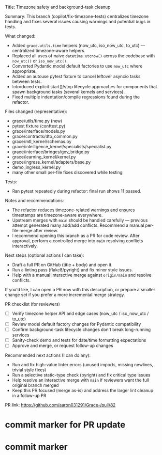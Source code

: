 Title: Timezone safety and background-task cleanup

Summary:
This branch (copilot/fix-timezone-tests) centralizes timezone handling and fixes several issues causing warnings and potential bugs in tests.

What changed:
- Added `grace.utils.time` helpers (now_utc, iso_now_utc, to_utc) — centralized timezone-aware helpers.
- Replaced all uses of naive `datetime.utcnow()` across the codebase with `now_utc()` or `iso_now_utc()`.
- Converted Pydantic model default factories to use `now_utc` where appropriate.
- Added an autouse pytest fixture to cancel leftover asyncio tasks between tests.
- Introduced explicit start()/stop lifecycle approaches for components that spawn background tasks (several kernels and services).
- Fixed multiple indentation/compile regressions found during the refactor.

Files changed (representative):
- grace/utils/time.py (new)
- pytest fixture (conftest.py)
- grace/interface/models.py
- grace/contracts/dto_common.py
- grace/mtl_kernel/schemas.py
- grace/intelligence_kernel/specialists/specialist.py
- grace/interface/bridges/gov_bridge.py
- grace/learning_kernel/kernel.py
- grace/ingress_kernel/adapters/base.py
- demo_ingress_kernel.py
- many other small per-file fixes discovered while testing

Tests:
- Ran pytest repeatedly during refactor: final run shows 11 passed.

Notes and recommendations:
- The refactor reduces timezone-related warnings and ensures timestamps are timezone-aware everywhere.
- Upstream merges with `main` should be handled carefully — previous attempt generated many add/add conflicts. Recommend a manual per-file merge after review.
- I recommend opening this branch as a PR for code review. After approval, perform a controlled merge into `main` resolving conflicts interactively.

Next steps (optional actions I can take):
- Draft a full PR on GitHub (title + body) and open it.
- Run a linting pass (flake8/pyright) and fix minor style issues.
- Help with a manual interactive merge against `origin/main` and resolve conflicts.

If you'd like, I can open a PR now with this description, or prepare a smaller change set if you prefer a more incremental merge strategy.

PR checklist (for reviewers)
 - [ ] Verify timezone helper API and edge cases (now_utc / iso_now_utc / to_utc)
 - [ ] Review model default factory changes for Pydantic compatibility
 - [ ] Confirm background-task lifecycle changes don't break long-running services
 - [ ] Sanity-check demo and tests for date/time formatting expectations
 - [ ] Approve and merge, or request follow-up changes

Recommended next actions (I can do any):
 - Run and fix high-value linter errors (unused imports, missing newlines, trivial style fixes)
 - Run a selective static-type check (pyright) and fix critical type issues
 - Help resolve an interactive merge with `main` if reviewers want the full original branch merged
 - Keep this PR focused (merge as-is) and address the larger lint cleanup in a follow-up PR

PR link: https://github.com/aaron031291/Grace-/pull/82

# commit marker for PR update

# commit marker